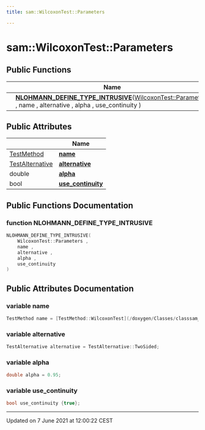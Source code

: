 ```yaml
---
title: sam::WilcoxonTest::Parameters

---
```


# sam::WilcoxonTest::Parameters



## Public Functions

|                | Name           |
| -------------- | -------------- |
| | **[NLOHMANN_DEFINE_TYPE_INTRUSIVE](/doxygen/Classes/structsam_1_1_wilcoxon_test_1_1_parameters/#function-nlohmann_define_type_intrusive)**([WilcoxonTest::Parameters](/doxygen/Classes/structsam_1_1_wilcoxon_test_1_1_parameters/) , name , alternative , alpha , use_continuity ) |

## Public Attributes

|                | Name           |
| -------------- | -------------- |
| [TestMethod](/doxygen/Classes/classsam_1_1_test_strategy/#enum-testmethod) | **[name](/doxygen/Classes/structsam_1_1_wilcoxon_test_1_1_parameters/#variable-name)**  |
| [TestAlternative](/doxygen/Classes/classsam_1_1_test_strategy/#enum-testalternative) | **[alternative](/doxygen/Classes/structsam_1_1_wilcoxon_test_1_1_parameters/#variable-alternative)**  |
| double | **[alpha](/doxygen/Classes/structsam_1_1_wilcoxon_test_1_1_parameters/#variable-alpha)**  |
| bool | **[use_continuity](/doxygen/Classes/structsam_1_1_wilcoxon_test_1_1_parameters/#variable-use_continuity)**  |

## Public Functions Documentation

### function NLOHMANN_DEFINE_TYPE_INTRUSIVE

```cpp
NLOHMANN_DEFINE_TYPE_INTRUSIVE(
    WilcoxonTest::Parameters ,
    name ,
    alternative ,
    alpha ,
    use_continuity 
)
```


## Public Attributes Documentation

### variable name

```cpp
TestMethod name = [TestMethod::WilcoxonTest](/doxygen/Classes/classsam_1_1_test_strategy/#enumvalue-wilcoxontest);
```


### variable alternative

```cpp
TestAlternative alternative = TestAlternative::TwoSided;
```


### variable alpha

```cpp
double alpha = 0.95;
```


### variable use_continuity

```cpp
bool use_continuity {true};
```


-------------------------------

Updated on  7 June 2021 at 12:00:22 CEST